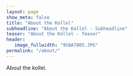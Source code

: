 ```yaml
---
layout: page
show_meta: false
title: "About the Kollel"
subheadline: "About the Kollel - Subheadline"
teaser: "About the Kollel - Teaser"
header:
   image_fullwidth: "9S8A7805.JPG"
permalink: "/about/"
---
```

About the kollel.
